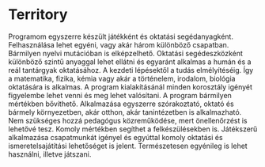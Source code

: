 # Territory

Programom egyszerre készült játékként és oktatási segédanyagként. Felhasználása lehet egyéni, vagy akár három különböző csapatban. Bármilyen nyelvi mutációban is elképzelhető. Oktatási segédeszközként különböző szintű anyaggal lehet ellátni és egyaránt alkalmas a humán és a reál tantárgyak oktatásához. A kezdeti lépésektől a tudás elmélyítéséig. Így a matematika, fizika, kémia vagy akár a történelem, irodalom, biológia oktatására is alkalmas. A program kialakításánál minden korosztály igényét figyelembe lehet venni és meg lehet valósítani. A program bármilyen mértékben bővíthető. Alkalmazása egyszerre szórakoztató, oktató és bármely környezetben, akár otthon, akár tanintézetben is alkalmazható. Nem szükséges hozzá pedagógus közreműködése, mert önellenőrzést is lehetővé tesz. Komoly mértékben segíthet a felkészülésekben is. Játékszerű alkalmazása csapatmunkát igényel és egyúttal komoly oktatási és ismeretelsajátítási lehetőséget is jelent. Természetesen egyénileg is lehet használni, illetve játszani.